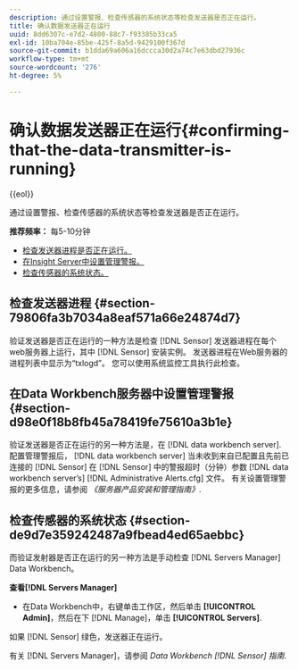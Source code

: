 ```yaml
---
description: 通过设置警报、检查传感器的系统状态等检查发送器是否正在运行。
title: 确认数据发送器正在运行
uuid: 8dd6307c-e7d2-4800-88c7-f93385b33ca5
exl-id: 10ba704e-85be-425f-8a5d-9429100f367d
source-git-commit: b1dda69a606a16dccca30d2a74c7e63dbd27936c
workflow-type: tm+mt
source-wordcount: '276'
ht-degree: 5%

---
```


# 确认数据发送器正在运行{#confirming-that-the-data-transmitter-is-running}

{{eol}}

通过设置警报、检查传感器的系统状态等检查发送器是否正在运行。

**推荐频率：** 每5-10分钟

* [检查发送器进程是否正在运行。](../../../home/c-snsr-ovrvw/admin-sensor/c-data-trmtr-rng.md#section-79806fa3b7034a8eaf571a66e24874d7)
* [在Insight Server中设置管理警报。](../../../home/c-snsr-ovrvw/admin-sensor/c-data-trmtr-rng.md#section-d98e0f18b8fb45a78419fe75610a3b1e)
* [检查传感器的系统状态。](../../../home/c-snsr-ovrvw/admin-sensor/c-data-trmtr-rng.md#section-de9d7e359242487a9fbead4ed65aebbc)

## 检查发送器进程 {#section-79806fa3b7034a8eaf571a66e24874d7}

验证发送器是否正在运行的一种方法是检查 [!DNL Sensor] 发送器进程在每个web服务器上运行，其中 [!DNL Sensor] 安装实例。 发送器进程在Web服务器的进程列表中显示为“txlogd”。 您可以使用系统监控工具执行此检查。

## 在Data Workbench服务器中设置管理警报 {#section-d98e0f18b8fb45a78419fe75610a3b1e}

验证发送器是否正在运行的另一种方法是，在 [!DNL data workbench server]. 配置管理警报后， [!DNL data workbench server] 当未收到来自已配置且先前已连接的 [!DNL Sensor] 在 [!DNL Sensor] 中的警报超时（分钟）参数 [!DNL data workbench server’s] [!DNL Administrative Alerts.cfg] 文件。 有关设置管理警报的更多信息，请参阅 *《服务器产品安装和管理指南》*.

## 检查传感器的系统状态 {#section-de9d7e359242487a9fbead4ed65aebbc}

而验证发射器是否正在运行的另一种方法是手动检查 [!DNL Servers Manager] Data Workbench。

**查看[!DNL Servers Manager]**

* 在Data Workbench中，右键单击工作区，然后单击 **[!UICONTROL Admin]**，然后在下 [!DNL Manage]，单击 **[!UICONTROL Servers]**.

如果 [!DNL Sensor] 绿色，发送器正在运行。

有关 [!DNL Servers Manager]，请参阅 *Data Workbench [!DNL Sensor] 指南*.
